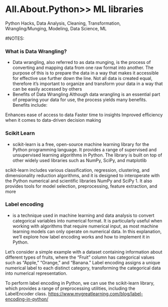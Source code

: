 # All.About.Python>> ML libraries
Python Hacks, Data Analysis, Cleaning, Transformation, Wrangling/Munging, Modeling, Data Science, ML

#NOTES:

### What is Data Wrangling?
- Data wrangling, also referred to as data munging, is the process of converting and mapping data from one raw format into another. The purpose of this is to prepare the data in a way that makes it accessible for effective use further down the line. Not all data is created equal, therefore it’s important to organize and transform your data in a way that can be easily accessed by others
- Benefits of Data Wrangling
Although data wrangling is an essential part of preparing your data for use, the process yields many benefits. Benefits include:

Enhances ease of access to data
Faster time to insights
Improved efficiency when it comes to data-driven decision making

### Scikit Learn
- scikit-learn is a free, open-source machine learning library for the Python programming language. It provides a range of supervised and unsupervised learning algorithms in Python. The library is built on top of other widely used libraries such as NumPy, SciPy, and matplotlib 

scikit-learn includes various classification, regression, clustering, and dimensionality reduction algorithms, and it is designed to interoperate with the Python numerical and scientific libraries NumPy and SciPy 1. It also provides tools for model selection, preprocessing, feature extraction, and more 


### Label encoding
- is a technique used in machine learning and data analysis to convert categorical variables into numerical format. It is particularly useful when working with algorithms that require numerical input, as most machine learning models can only operate on numerical data. In this explanation, we’ll explore how label encoding works and how to implement it in Python.

Let’s consider a simple example with a dataset containing information about different types of fruits, where the “Fruit” column has categorical values such as “Apple,” “Orange,” and “Banana.” Label encoding assigns a unique numerical label to each distinct category, transforming the categorical data into numerical representation.

To perform label encoding in Python, we can use the scikit-learn library, which provides a range of preprocessing utilities, including the LabelEncoder class. https://www.mygreatlearning.com/blog/label-encoding-in-python/ 
